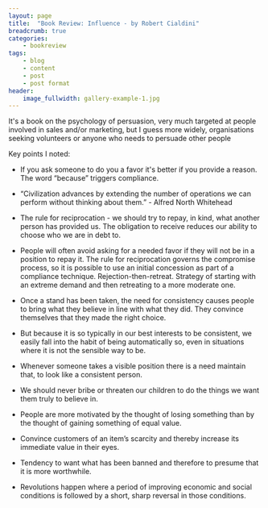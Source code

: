 ```yaml
---
layout: page
title:  "Book Review: Influence - by Robert Cialdini"
breadcrumb: true
categories:
    - bookreview
tags:
    - blog
    - content
    - post
    - post format
header:
    image_fullwidth: gallery-example-1.jpg
---
```


It's a book on the psychology of persuasion, very much targeted at people involved in sales and/or marketing, but I guess more widely, organisations seeking volunteers or anyone who needs to persuade other people

Key points I noted:

- If you ask someone to do you a favor it's better if you provide a reason. The word “because” triggers compliance.

- “Civilization advances by extending the number of operations we can perform without thinking about them.” - Alfred North Whitehead

- The rule for reciprocation - we should try to repay, in kind, what another person has provided us. The obligation to receive reduces our ability to choose who we are in debt to.

- People will often avoid asking for a needed favor if they will not be in a position to repay it. The rule for reciprocation governs the compromise process, so it is possible to use an initial concession as part of a compliance technique.
Rejection-then-retreat. Strategy of starting with an extreme demand and then retreating to a more moderate one.

- Once a stand has been taken, the need for consistency causes people to bring what they believe in line with what they did. They convince themselves that they made the right choice.

- But because it is so typically in our best interests to be consistent, we easily fall into the habit of being automatically so, even in situations where it is not the sensible way to be.

- Whenever someone takes a visible position there is a need maintain that, to look like a consistent person.

- We should never bribe or threaten our children to do the things we want them truly to believe in.

- People are more motivated by the thought of losing something than by the thought of gaining something of equal value.

- Convince customers of an item’s scarcity and thereby increase its immediate value in their eyes.

- Tendency to want what has been banned and therefore to presume that it is more worthwhile.

- Revolutions happen where a period of improving economic and social conditions is followed by a short, sharp reversal in those conditions.

